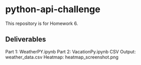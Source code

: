 # python-api-challenge
This repository is for Homework 6.

## Deliverables
Part 1: WeatherPY.ipynb
Part 2: VacationPy.ipynb
CSV Output: weather_data.csv
Heatmap: heatmap_screenshot.png
